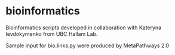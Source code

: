 # bioinformatics
Bioinformatics scripts developed in collaboration with Kateryna Ievdokymenko from UBC Hallam Lab.

Sample input for bio.links.py were produced by MetaPathways 2.0
